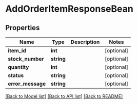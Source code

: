 # AddOrderItemResponseBean

## Properties
Name | Type | Description | Notes
------------ | ------------- | ------------- | -------------
**item_id** | **int** |  | [optional] 
**stock_number** | **string** |  | [optional] 
**quantity** | **int** |  | [optional] 
**status** | **string** |  | [optional] 
**error_message** | **string** |  | [optional] 

[[Back to Model list]](../README.md#documentation-for-models) [[Back to API list]](../README.md#documentation-for-api-endpoints) [[Back to README]](../README.md)


